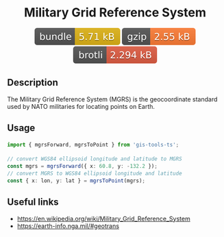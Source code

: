 <h1 style="text-align: center;">
  <div align="center">Military Grid Reference System</div>
</h1>

<p align="center">
  <img src="../../assets/badges/mgrs-file.svg" alt="mgrs-file-ts">
  <img src="../../assets/badges/mgrs-gzip.svg" alt="mgrs-gzip-ts">
  <img src="../../assets/badges/mgrs-brotli.svg" alt="mgrs-brotli-ts">
</p>

## Description

The Military Grid Reference System (MGRS) is the geocoordinate standard used by NATO militaries for locating points on Earth.

## Usage

```ts
import { mgrsForward, mgrsToPoint } from 'gis-tools-ts';

// convert WGS84 ellipsoid longitude and latitude to MGRS
const mgrs = mgrsForward({ x: 60.8, y: -132.2 });
// convert MGRS to WGS84 ellipsoid longitude and latitude
const { x: lon, y: lat } = mgrsToPoint(mgrs);
```

## Useful links

- <https://en.wikipedia.org/wiki/Military_Grid_Reference_System>
- <https://earth-info.nga.mil/#geotrans>
